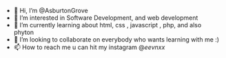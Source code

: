 - 👋 Hi, I’m @AsburtonGrove
- 👀 I’m interested in Software Development, and web development
- 🌱 I’m currently learning about html, css , javascript , php, and also phyton
- 💞️ I’m looking to collaborate on everybody who wants learning with me :)
- 📫 How to reach me u can hit my instagram @_eevnxx_

<!---
AsburtonGrove/AsburtonGrove is a ✨ special ✨ repository because its `README.md` (this file) appears on your GitHub profile.
You can click the Preview link to take a look at your changes.
--->
